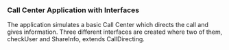 <h3>Call Center Application with Interfaces</h3>
<p>The application simulates a basic Call Center which directs the call and gives information. Three different interfaces are created where two of them, checkUser and ShareInfo, extends CallDirecting. </p>